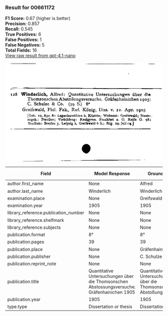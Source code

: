 ### Result for 00661172
**F1 Score:** 0.67 (higher is better)<br>**Precision:** 0.857<br>**Recall:** 0.545<br>**True Positives:** 6<br>**False Positives:** 1<br>**False Negatives:** 5<br>**Total Fields:** 16<br>[View raw result from gpt-4.1-nano](https://github.com/RISE-UNIBAS/humanities_data_benchmark/blob/main/results/2025-09-02/T0162/request_T0162_00661172.json)

<img src="https://github.com/RISE-UNIBAS/humanities_data_benchmark/blob/main/benchmarks/zettelkatalog/images/00661172.jpg?raw=true" alt="00661172" width="600px">

| Field | Model Response | Ground Truth | Fuzzy Score | Match |
|-------|----------------|--------------|-------------|-------|
| author.first_name | None | Alfred | 0.000 | ❌ |
| author.last_name | Winderlich | Winderlich | 1.000 | ✅ |
| examination.place | None | Greifswald | 0.000 | ❌ |
| examination.year | 1905 | 1905 | 1.000 | ✅ |
| library_reference.publication_number | None | None | 1.000 | ✅ |
| library_reference.shelfmark | None | None | 1.000 | ✅ |
| library_reference.subjects | None | None | 1.000 | ✅ |
| publication.format | 8° | 8° | 1.000 | ✅ |
| publication.pages | 39 | 39 | 1.000 | ✅ |
| publication.place | None | Gräfenhainichen | 0.000 | ❌ |
| publication.publisher | None | C. Schulze & Co. | 0.000 | ❌ |
| publication.reprint_note | None | None | 1.000 | ✅ |
| publication.title | Quantitative Untersuchungen über die Thomsonschen Abstossungsversuche. Gräfenhainichen 1905 | Quantitative Untersuchungen über die Thomsonschen Abstoßungsversuche | 0.843 | ❌ |
| publication.year | 1905 | 1905 | 1.000 | ✅ |
| type.type | Dissertation or thesis | Dissertation or thesis | 1.000 | ✅ |
